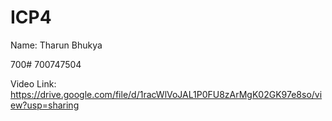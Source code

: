 # ICP4

Name: Tharun Bhukya

700# 700747504

Video Link: https://drive.google.com/file/d/1racWlVoJAL1P0FU8zArMgK02GK97e8so/view?usp=sharing

